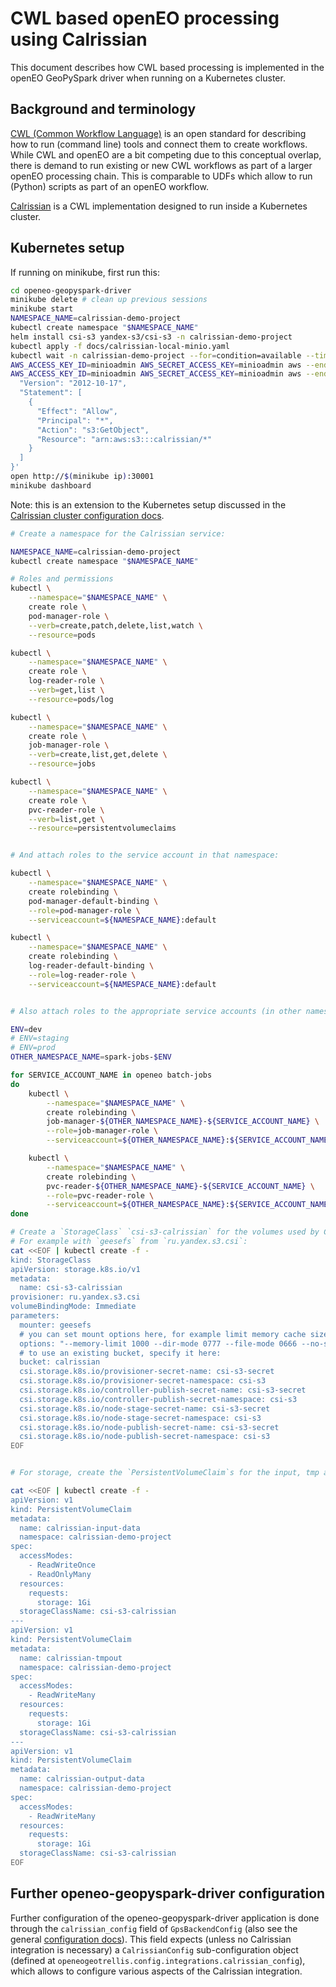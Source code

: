 # CWL based openEO processing using Calrissian

This document describes how CWL based processing is implemented
in the openEO GeoPySpark driver when running on a Kubernetes cluster.

## Background and terminology

[CWL (Common Workflow Language)](https://www.commonwl.org) is an open standard
for describing how to run (command line) tools and connect them to create workflows.
While CWL and openEO are a bit competing due to this conceptual overlap,
there is demand to run existing or new CWL workflows as part of a larger openEO processing chain.
This is comparable to UDFs which allow to run (Python) scripts as part of an openEO workflow.

[Calrissian](https://duke-gcb.github.io/calrissian/) is a CWL implementation
designed to run inside a Kubernetes cluster.


## Kubernetes setup

If running on minikube, first run this:

```bash
cd openeo-geopyspark-driver
minikube delete # clean up previous sessions
minikube start
NAMESPACE_NAME=calrissian-demo-project
kubectl create namespace "$NAMESPACE_NAME"
helm install csi-s3 yandex-s3/csi-s3 -n calrissian-demo-project
kubectl apply -f docs/calrissian-local-minio.yaml
kubectl wait -n calrissian-demo-project --for=condition=available --timeout=300s deployment/minio
AWS_ACCESS_KEY_ID=minioadmin AWS_SECRET_ACCESS_KEY=minioadmin aws --endpoint-url http://$(minikube ip):30000 s3 mb s3://calrissian
AWS_ACCESS_KEY_ID=minioadmin AWS_SECRET_ACCESS_KEY=minioadmin aws --endpoint-url http://$(minikube ip):30000 s3api put-bucket-policy --bucket calrissian --policy '{
  "Version": "2012-10-17",
  "Statement": [
    {
      "Effect": "Allow",
      "Principal": "*",
      "Action": "s3:GetObject",
      "Resource": "arn:aws:s3:::calrissian/*"
    }
  ]
}'
open http://$(minikube ip):30001
minikube dashboard
```

Note: this is an extension to the Kubernetes setup discussed
in the [Calrissian cluster configuration docs](https://duke-gcb.github.io/calrissian/cluster-configuration/).

```bash
# Create a namespace for the Calrissian service:

NAMESPACE_NAME=calrissian-demo-project
kubectl create namespace "$NAMESPACE_NAME"

# Roles and permissions
kubectl \
    --namespace="$NAMESPACE_NAME" \
    create role \
    pod-manager-role \
    --verb=create,patch,delete,list,watch \
    --resource=pods

kubectl \
    --namespace="$NAMESPACE_NAME" \
    create role \
    log-reader-role \
    --verb=get,list \
    --resource=pods/log

kubectl \
    --namespace="$NAMESPACE_NAME" \
    create role \
    job-manager-role \
    --verb=create,list,get,delete \
    --resource=jobs

kubectl \
    --namespace="$NAMESPACE_NAME" \
    create role \
    pvc-reader-role \
    --verb=list,get \
    --resource=persistentvolumeclaims


# And attach roles to the service account in that namespace:

kubectl \
    --namespace="$NAMESPACE_NAME" \
    create rolebinding \
    pod-manager-default-binding \
    --role=pod-manager-role \
    --serviceaccount=${NAMESPACE_NAME}:default

kubectl \
    --namespace="$NAMESPACE_NAME" \
    create rolebinding \
    log-reader-default-binding \
    --role=log-reader-role \
    --serviceaccount=${NAMESPACE_NAME}:default


# Also attach roles to the appropriate service accounts (in other namespaces)

ENV=dev
# ENV=staging
# ENV=prod
OTHER_NAMESPACE_NAME=spark-jobs-$ENV

for SERVICE_ACCOUNT_NAME in openeo batch-jobs
do
    kubectl \
        --namespace="$NAMESPACE_NAME" \
        create rolebinding \
        job-manager-${OTHER_NAMESPACE_NAME}-${SERVICE_ACCOUNT_NAME} \
        --role=job-manager-role \
        --serviceaccount=${OTHER_NAMESPACE_NAME}:${SERVICE_ACCOUNT_NAME}

    kubectl \
        --namespace="$NAMESPACE_NAME" \
        create rolebinding \
        pvc-reader-${OTHER_NAMESPACE_NAME}-${SERVICE_ACCOUNT_NAME} \
        --role=pvc-reader-role \
        --serviceaccount=${OTHER_NAMESPACE_NAME}:${SERVICE_ACCOUNT_NAME}
done

# Create a `StorageClass` `csi-s3-calrissian` for the volumes used by Calrissian.
# For example with `geesefs` from `ru.yandex.s3.csi`:
cat <<EOF | kubectl create -f -
kind: StorageClass
apiVersion: storage.k8s.io/v1
metadata:
  name: csi-s3-calrissian
provisioner: ru.yandex.s3.csi
volumeBindingMode: Immediate
parameters:
  mounter: geesefs
  # you can set mount options here, for example limit memory cache size (recommended)
  options: "--memory-limit 1000 --dir-mode 0777 --file-mode 0666 --no-systemd --fsync-on-close --stat-cache-ttl 0"
  # to use an existing bucket, specify it here:
  bucket: calrissian
  csi.storage.k8s.io/provisioner-secret-name: csi-s3-secret
  csi.storage.k8s.io/provisioner-secret-namespace: csi-s3
  csi.storage.k8s.io/controller-publish-secret-name: csi-s3-secret
  csi.storage.k8s.io/controller-publish-secret-namespace: csi-s3
  csi.storage.k8s.io/node-stage-secret-name: csi-s3-secret
  csi.storage.k8s.io/node-stage-secret-namespace: csi-s3
  csi.storage.k8s.io/node-publish-secret-name: csi-s3-secret
  csi.storage.k8s.io/node-publish-secret-namespace: csi-s3
EOF


# For storage, create the `PersistentVolumeClaim`s for the input, tmp and output volumes.

cat <<EOF | kubectl create -f -
apiVersion: v1
kind: PersistentVolumeClaim
metadata:
  name: calrissian-input-data
  namespace: calrissian-demo-project
spec:
  accessModes:
    - ReadWriteOnce
    - ReadOnlyMany
  resources:
    requests:
      storage: 1Gi
  storageClassName: csi-s3-calrissian
---
apiVersion: v1
kind: PersistentVolumeClaim
metadata:
  name: calrissian-tmpout
  namespace: calrissian-demo-project
spec:
  accessModes:
    - ReadWriteMany
  resources:
    requests:
      storage: 1Gi
  storageClassName: csi-s3-calrissian
---
apiVersion: v1
kind: PersistentVolumeClaim
metadata:
  name: calrissian-output-data
  namespace: calrissian-demo-project
spec:
  accessModes:
    - ReadWriteMany
  resources:
    requests:
      storage: 1Gi
  storageClassName: csi-s3-calrissian
EOF

```


## Further openeo-geopyspark-driver configuration

Further configuration of the openeo-geopyspark-driver application
is done through the `calrissian_config` field of `GpsBackendConfig`
(also see the general [configuration docs](./configuration.md)).
This field expects (unless no Calrissian integration is necessary) a
`CalrissianConfig` sub-configuration object
(defined at `openeogeotrellis.config.integrations.calrissian_config`),
which allows to configure various aspects of the Calrissian integration.
